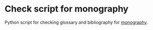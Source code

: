# Check script for monography

Python script for checking glossary and bibliography for [monography](https://github.com/ostis-ai/monography2022).
